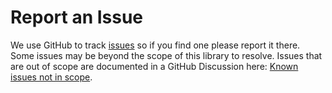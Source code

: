# Report an Issue

We use GitHub to track [issues](https://github.com/ZachWatkins/Remarklet/issues) so if you find one please report it there. Some issues may be beyond the scope of this library to resolve. Issues that are out of scope are documented in a GitHub Discussion here: [Known issues not in scope](https://github.com/ZachWatkins/Remarklet/discussions/100).
